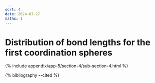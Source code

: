 ```yaml
---
sort: 4
date: 2024-03-27
maths: 1
---
```


# Distribution of bond lengths for the first coordination spheres

{% include appendix/app-5/section-4/sub-section-4.html %}

{% bibliography --cited %}

